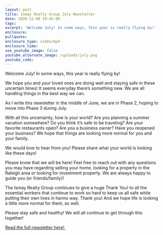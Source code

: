 ```yaml
---
layout: post
title: Ismay Realty Group July Newsletter
date: 2020-12-08 19:45:00
tags:
excerpt: 'Welcome July! In some ways, this year is really flying by!'
enclosure:
pullquote:
enclosure_type: video/mp4
enclosure_time:
use_youtube_image: false
youtube_alternate_image: /uploads/july.png
youtube_code:
---
```


Welcome July\! In some ways, this year is really flying by\!

We hope you and your loved ones are doing well and staying safe in these uncertain times\! It seems everyday there’s something new. We are all handling things in the best way we can.

As I write this newsletter in the middle of June, we are in Phase 2, hoping to move into Phase 3 during July.

With all this uncertainty, how is your world? Are you planning a summer vacation somewhere? Do you think it’s safe to be traveling? Are your favorite restaurants open? Are you a business owner? Have you reopened your business? We hope that things are looking more normal for you and your family.

We would love to hear from you\! Please share what your world is looking like these days\!

Please know that we will be here\! Feel free to reach out with any questions you may have regarding selling your home, looking for a property in the Raleigh area or looking for investment property. We are always happy to guide you (or friends/family)\!

The Ismay Realty Group continues to give a huge Thank You\! to all the essential workers that continue to work so hard to keep us all safe while putting their own lives in harms way. Thank you\! And we hope life is looking a little more normal for them, as well.

Please stay safe and healthy\! We will all continue to get through this together\!

[Read](__notset__)[&nbsp;the full newsletter here](https://t.e2ma.net/webview/ext27m/8e42879a7dbca81c63efa173ec53befb)[\!&nbsp;](https://t.e2ma.net/webview/27l65m/589bd64c1f5db27bbc1f94a7cf564540)
